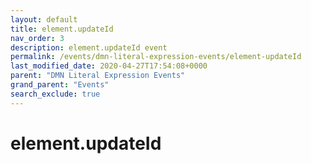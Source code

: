 ```yaml
---
layout: default
title: element.updateId
nav_order: 3
description: element.updateId event
permalink: /events/dmn-literal-expression-events/element-updateId
last_modified_date: 2020-04-27T17:54:08+0000
parent: "DMN Literal Expression Events"
grand_parent: "Events"
search_exclude: true
---
```


# element.updateId
